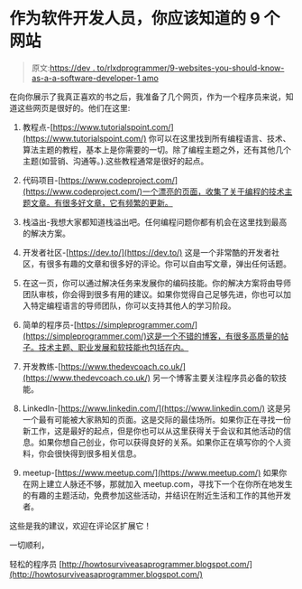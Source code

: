 # 作为软件开发人员，你应该知道的 9 个网站

> 原文:[https://dev . to/rlxdprogrammer/9-websites-you-should-know-as-a-a-software-developer-1 amo](https://dev.to/rlxdprogrammer/9-websites-you-should-know-as-a-software-developer-1amo)

在向你展示了我真正喜欢的书之后，我准备了几个网页，作为一个程序员来说，知道这些网页是很好的。他们在这里:

1.  教程点-[https://www.tutorialspoint.com/](https://www.tutorialspoint.com/) 你可以在这里找到所有编程语言、技术、算法主题的教程，基本上是你需要的一切。除了编程主题之外，还有其他几个主题(如营销、沟通等。).这些教程通常是很好的起点。

2.  代码项目-[https://www.codeproject.com/](https://www.codeproject.com/)一个漂亮的页面，收集了关于编程的技术主题文章。有很多好文章，它有频繁的更新。

3.  栈溢出-我想大家都知道栈溢出吧。任何编程问题你都有机会在这里找到最高的解决方案。

4.  开发者社区-[https://dev.to/](https://dev.to/) 这是一个非常酷的开发者社区，有很多有趣的文章和很多好的评论。你可以自由写文章，弹出任何话题。

5.  在这一页，你可以通过解决任务来发展你的编码技能。你的解决方案将由导师团队审核，你会得到很多有用的建议。如果你觉得自己足够先进，你也可以加入特定编程语言的导师团队，你可以支持其他人的学习阶段。

6.  简单的程序员-[https://simpleprogrammer.com/](https://simpleprogrammer.com/)这是一个不错的博客，有很多高质量的帖子。技术主题、职业发展和软技能也包括在内。

7.  开发教练-[https://www.thedevcoach.co.uk/](https://www.thedevcoach.co.uk/) 另一个博客主要关注程序员必备的软技能。

8.  LinkedIn-[https://www.linkedin.com/](https://www.linkedin.com/) 这是另一个最有可能被大家熟知的页面。这是交际的最佳场所。如果你正在寻找一份新工作，这是最好的起点，但是你也可以从这里获得关于会议和其他活动的信息。如果你想自己创业，你可以获得良好的关系。如果你正在填写你的个人资料，你会很快得到很多相关信息。

9.  meetup-[https://www.meetup.com/](https://www.meetup.com/) 如果你在网上建立人脉还不够，那就加入 meetup.com，寻找下一个在你所在地发生的有趣的主题活动，免费参加这些活动，并结识在附近生活和工作的其他开发者。

这些是我的建议，欢迎在评论区扩展它！

一切顺利，

轻松的程序员
[http://howtosurviveasaprogrammer.blogspot.com/](http://howtosurviveasaprogrammer.blogspot.com/)